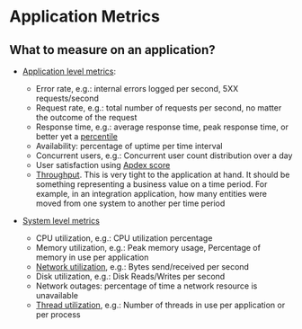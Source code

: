 # Application Metrics

## What to measure on an application?

* [Application level metrics](https://stackify.com/application-performance-metrics/):
  * Error rate, e.g.: internal errors logged per second, 5XX requests/second
  * Request rate, e.g.: total number of requests per second, no matter the outcome of the request 
  * Response time, e.g.: average response time, peak response time, or better yet a [percentile](https://www.elastic.co/blog/averages-can-dangerous-use-percentile)
  * Availability: percentage of uptime per time interval
  * Concurrent users, e.g.: Concurrent user count distribution over a day
  * User satisfaction using [Apdex score](https://www.apdex.org/)
  * [Throughput](https://www.cdnetworks.com/en/news/6-critical-web-application-performance-metrics-to-consider/4257). This is very tight to the application at hand. It should be something representing a business value on a time period. For example, in an integration application, how many entities were moved from one system to another per time period

  
* [System level metrics](https://blog.heroix.com/blog/how-to-monitor-server-performance)
  * CPU utilization, e.g.: CPU utilization percentage
  * Memory utilization, e.g.: Peak memory usage, Percentage of memory in use per application
  * [Network utilization](https://en.wikibooks.org/wiki/Transwiki:Measuring_network_throughput), e.g.: Bytes send/received per second
  * Disk utilization, e.g.: Disk Reads/Writes per second
  * Network outages: percentage of time a network resource is unavailable
  * [Thread utilization](http://www.monitis.com/blog/essential-server-performance-metrics-you-should-know-but-were-reluctant-to-ask/), e.g.: Number of threads in use per application or per process